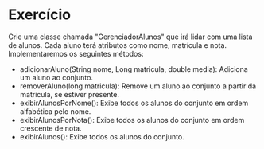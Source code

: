 # Exercício

Crie uma classe chamada "GerenciadorAlunos" que irá lidar com uma lista de alunos. Cada aluno terá atributos como nome, matrícula e nota. Implementaremos os seguintes métodos:

- adicionarAluno(String nome, Long matricula, double media): Adiciona um aluno ao conjunto.
- removerAluno(long matricula): Remove um aluno ao conjunto a partir da matricula, se estiver presente.
- exibirAlunosPorNome(): Exibe todos os alunos do conjunto em ordem alfabética pelo nome.
- exibirAlunosPorNota(): Exibe todos os alunos do conjunto em ordem crescente de nota.
- exibirAlunos(): Exibe todos os alunos do conjunto.
